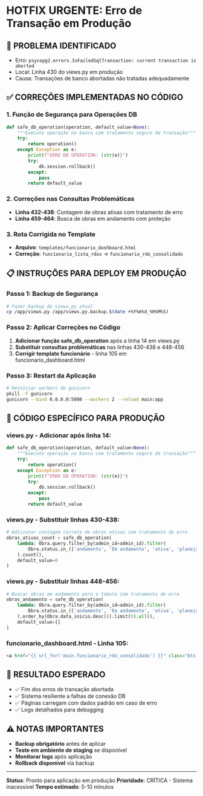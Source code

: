 # HOTFIX URGENTE: Erro de Transação em Produção

## 🚨 PROBLEMA IDENTIFICADO
- Erro: `psycopg2.errors.InFailedSqlTransaction: current transaction is aborted`
- Local: Linha 430 do views.py em produção
- Causa: Transações de banco abortadas não tratadas adequadamente

## ✅ CORREÇÕES IMPLEMENTADAS NO CÓDIGO

### 1. Função de Segurança para Operações DB
```python
def safe_db_operation(operation, default_value=None):
    """Executa operação no banco com tratamento seguro de transação"""
    try:
        return operation()
    except Exception as e:
        print(f"ERRO DB OPERATION: {str(e)}")
        try:
            db.session.rollback()
        except:
            pass
        return default_value
```

### 2. Correções nas Consultas Problemáticas
- **Linha 432-438**: Contagem de obras ativas com tratamento de erro
- **Linha 459-464**: Busca de obras em andamento com proteção

### 3. Rota Corrigida no Template
- **Arquivo**: `templates/funcionario_dashboard.html`
- **Correção**: `funcionario_lista_rdos` → `funcionario_rdo_consolidado`

## 📋 INSTRUÇÕES PARA DEPLOY EM PRODUÇÃO

### Passo 1: Backup de Segurança
```bash
# Fazer backup do views.py atual
cp /app/views.py /app/views.py.backup.$(date +%Y%m%d_%H%M%S)
```

### Passo 2: Aplicar Correções no Código
1. **Adicionar função safe_db_operation** após a linha 14 em views.py
2. **Substituir consultas problemáticas** nas linhas 430-438 e 448-456
3. **Corrigir template funcionário** - linha 105 em funcionario_dashboard.html

### Passo 3: Restart da Aplicação
```bash
# Reiniciar workers do gunicorn
pkill -f gunicorn
gunicorn --bind 0.0.0.0:5000 --workers 2 --reload main:app
```

## 🔧 CÓDIGO ESPECÍFICO PARA PRODUÇÃO

### views.py - Adicionar após linha 14:
```python
def safe_db_operation(operation, default_value=None):
    """Executa operação no banco com tratamento seguro de transação"""
    try:
        return operation()
    except Exception as e:
        print(f"ERRO DB OPERATION: {str(e)}")
        try:
            db.session.rollback()
        except:
            pass
        return default_value
```

### views.py - Substituir linhas 430-438:
```python
# Adicionar contagem correta de obras ativas com tratamento de erro
obras_ativas_count = safe_db_operation(
    lambda: Obra.query.filter_by(admin_id=admin_id).filter(
        Obra.status.in_(['andamento', 'Em andamento', 'ativa', 'planejamento'])
    ).count(),
    default_value=0
)
```

### views.py - Substituir linhas 448-456:
```python
# Buscar obras em andamento para a tabela com tratamento de erro
obras_andamento = safe_db_operation(
    lambda: Obra.query.filter_by(admin_id=admin_id).filter(
        Obra.status.in_(['andamento', 'Em andamento', 'ativa', 'planejamento'])
    ).order_by(Obra.data_inicio.desc()).limit(5).all(),
    default_value=[]
)
```

### funcionario_dashboard.html - Linha 105:
```html
<a href="{{ url_for('main.funcionario_rdo_consolidado') }}" class="btn btn-outline-secondary w-100 mb-2">
```

## 🎯 RESULTADO ESPERADO
- ✅ Fim dos erros de transação abortada
- ✅ Sistema resiliente a falhas de conexão DB
- ✅ Páginas carregam com dados padrão em caso de erro
- ✅ Logs detalhados para debugging

## ⚠️ NOTAS IMPORTANTES
- **Backup obrigatório** antes de aplicar
- **Teste em ambiente de staging** se disponível
- **Monitorar logs** após aplicação
- **Rollback disponível** via backup

---
**Status**: Pronto para aplicação em produção
**Prioridade**: CRÍTICA - Sistema inacessível
**Tempo estimado**: 5-10 minutos